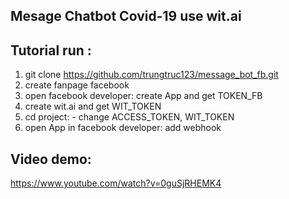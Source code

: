 ## Mesage Chatbot Covid-19 use wit.ai

## Tutorial run :

1. git clone https://github.com/trungtruc123/message_bot_fb.git
2. create fanpage facebook
3. open facebook developer: create App and get TOKEN_FB
4. create wit.ai and get WIT_TOKEN
5. cd project: - change ACCESS_TOKEN, WIT_TOKEN
6. open App in facebook developer: add webhook
## Video demo:
https://www.youtube.com/watch?v=0guSjRHEMK4
